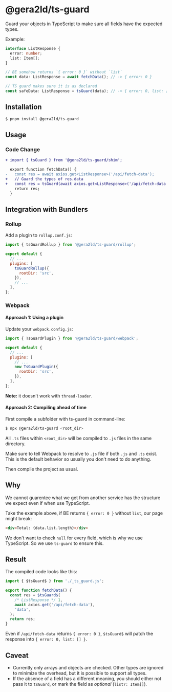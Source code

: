 # @gera2ld/ts-guard

Guard your objects in TypeScript to make sure all fields have the expected types.

Example:

```ts
interface ListResponse {
  error: number;
  list: Item[];
}

// BE somehow returns `{ error: 0 }` without `list`
const data: ListResponse = await fetchData(); // -> { error: 0 }

// TS guard makes sure it is as declared
const safeData: ListResponse = tsGuard(data); // -> { error: 0, list: [] }
```

## Installation

```bash
$ pnpm install @gera2ld/ts-guard
```

## Usage

### Code Change

```diff
+ import { tsGuard } from '@gera2ld/ts-guard/shim';

  export function fetchData() {
-   const res = await axios.get<ListResponse>('/api/fetch-data');
+   // Guard the types of res.data
+   const res = tsGuard(await axios.get<ListResponse>('/api/fetch-data'), 'data');
    return res;
  }
```

## Integration with Bundlers

### Rollup

Add a plugin to `rollup.conf.js`:

```js
import { tsGuardRollup } from '@gera2ld/ts-guard/rollup';

export default {
  // ...
  plugins: [
    tsGuardRollup({
      rootDir: 'src',
    }),
    // ...
  ],
};
```

### Webpack

#### Approach 1: Using a plugin

Update your `webpack.config.js`:

```js
import { TsGuardPlugin } from '@gera2ld/ts-guard/webpack';

export default {
  // ...
  plugins: [
    // ...
    new TsGuardPlugin({
      rootDir: 'src',
    }),
  ],
};
```

**Note:** it doesn't work with `thread-loader`.

#### Approach 2: Compiling ahead of time

First compile a subfolder with ts-guard in command-line:

```bash
$ npx @gera2ld/ts-guard <root_dir>
```

All `.ts` files within `<root_dir>` will be compiled to `.js` files in the same directory.

Make sure to tell Webpack to resolve to `.js` file if both `.js` and `.ts` exist. This is the default behavior so usually you don't need to do anything.

Then compile the project as usual.

## Why

We cannot guarentee what we get from another service has the structure we expect even if when use TypeScript.

Take the example above, if BE returns `{ error: 0 }` without `list`, our page might break:

```html
<div>Total: {data.list.length}</div>
```

We don't want to check `null` for every field, which is why we use TypeScript. So we use `ts-guard` to ensure this.

## Result

The compiled code looks like this:

```ts
import { $tsGuard$ } from './_ts_guard.js';

export function fetchData() {
  const res = $tsGuard$(
    /* ListResponse */ 1,
    await axios.get('/api/fetch-data'),
    'data',
  );
  return res;
}
```

Even if `/api/fetch-data` returns `{ error: 0 }`, `$tsGuard$` will patch the response into `{ error: 0, list: [] }`.

## Caveat

- Currently only arrays and objects are checked. Other types are ignored to minimize the overhead, but it is possible to support all types.
- If the absence of a field has a different meaning, you should either not pass it to `tsGuard`, or mark the field as _optional_ (`list?: Item[]`).
